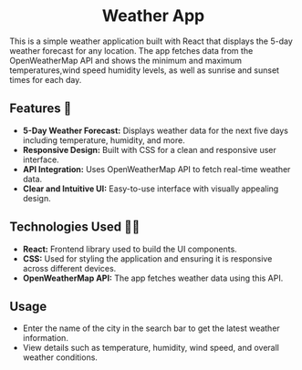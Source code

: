 # <div align="center">**Weather App**</div> 

This is a simple weather application built with React that displays the 5-day weather forecast for any location. The app fetches data from the OpenWeatherMap API and shows the minimum and maximum temperatures,wind speed humidity levels, as well as sunrise and sunset times for each day.

## Features 📃

- **5-Day Weather Forecast:** Displays weather data for the next five days including temperature, humidity, and more.
- **Responsive Design:** Built with CSS for a clean and responsive user interface.
- **API Integration:** Uses OpenWeatherMap API to fetch real-time weather data.
- **Clear and Intuitive UI:** Easy-to-use interface with visually appealing design.

## Technologies Used 👩‍💻

- **React:** Frontend library used to build the UI components.
- **CSS:** Used for styling the application and ensuring it is responsive across different devices.
- **OpenWeatherMap API:** The app fetches weather data using this API.

 ## Usage
- Enter the name of the city in the search bar to get the latest weather information.
- View details such as temperature, humidity, wind speed, and overall weather conditions.
